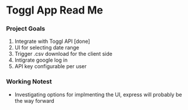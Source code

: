 # Toggl App Read Me

### Project Goals 

1. Integrate with Toggl API [done]
2. UI for selecting date range
3. Trigger .csv download for the client side
4. Intigrate google log in 
5. API key configurable per user

### Working Notest
- Investigating options for implmenting the UI, express will probably be the way forward